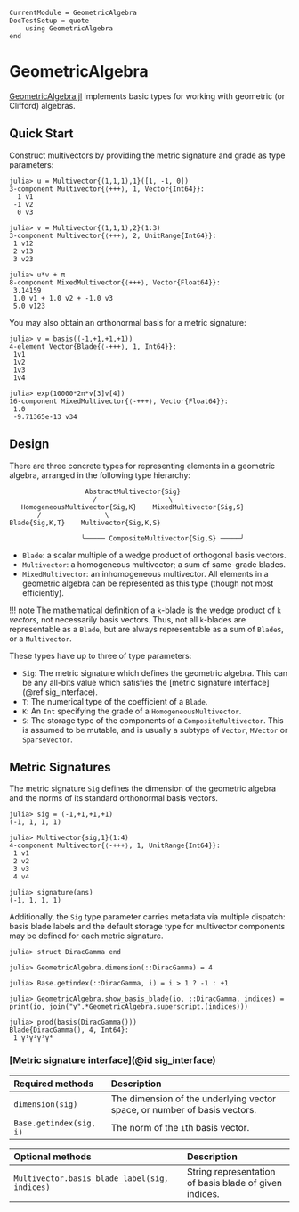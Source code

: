 ```@meta
CurrentModule = GeometricAlgebra
DocTestSetup = quote
	using GeometricAlgebra
end
```

# GeometricAlgebra

[GeometricAlgebra.jl](https://github.com/jollywatt/GeometricAlgebra.jl) implements basic types for working with geometric (or Clifford) algebras.

## Quick Start

Construct multivectors by providing the metric signature and grade as type parameters:

```jldoctest
julia> u = Multivector{(1,1,1),1}([1, -1, 0])
3-component Multivector{⟨+++⟩, 1, Vector{Int64}}:
  1 v1
 -1 v2
  0 v3

julia> v = Multivector{(1,1,1),2}(1:3)
3-component Multivector{⟨+++⟩, 2, UnitRange{Int64}}:
 1 v12
 2 v13
 3 v23

julia> u*v + π
8-component MixedMultivector{⟨+++⟩, Vector{Float64}}:
 3.14159
 1.0 v1 + 1.0 v2 + -1.0 v3
 5.0 v123
```

You may also obtain an orthonormal basis for a metric signature:

```jldoctest
julia> v = basis((-1,+1,+1,+1))
4-element Vector{Blade{⟨-+++⟩, 1, Int64}}:
 1v1
 1v2
 1v3
 1v4

julia> exp(10000*2π*v[3]v[4])
16-component MixedMultivector{⟨-+++⟩, Vector{Float64}}:
 1.0
 -9.71365e-13 v34
```

## Design


There are three concrete types for representing elements in a geometric algebra, arranged in the following type hierarchy:

```
                   AbstractMultivector{Sig}
                     /                  \
   HomogeneousMultivector{Sig,K}    MixedMultivector{Sig,S}
       /                \                             
Blade{Sig,K,T}    Multivector{Sig,K,S}                
                                                   
                  ╰───── CompositeMultivector{Sig,S} ─────╯
```

- `Blade`: a scalar multiple of a wedge product of orthogonal basis vectors.
- `Multivector`: a homogeneous multivector; a sum of same-grade blades.
- `MixedMultivector`: an inhomogeneous multivector. All elements in a geometric
   algebra can be represented as this type (though not most efficiently).

!!! note
	The mathematical definition of a ``k``-blade is the wedge product
	of ``k`` _vectors_, not necessarily basis vectors. Thus, not all
	``k``-blades are representable as a `Blade`, but are always representable
	as a sum of `Blade`s, or a `Multivector`.

These types have up to three of type parameters:

- `Sig`: The metric signature which defines the geometric algebra. This can be any
   all-bits value which satisfies the [metric signature interface](@ref sig_interface).
- `T`: The numerical type of the coefficient of a `Blade`.
- `K`: An `Int` specifying the grade of a `HomogeneousMultivector`.
- `S`: The storage type of the components of a `CompositeMultivector`. This is
   assumed to be mutable, and is usually a subtype of `Vector`, `MVector` or `SparseVector`.


## Metric Signatures

The metric signature `Sig` defines the dimension of the geometric algebra and the norms of its standard orthonormal basis vectors.

```jldoctest
julia> sig = (-1,+1,+1,+1)
(-1, 1, 1, 1)

julia> Multivector{sig,1}(1:4)
4-component Multivector{⟨-+++⟩, 1, UnitRange{Int64}}:
 1 v1
 2 v2
 3 v3
 4 v4

julia> signature(ans)
(-1, 1, 1, 1)

```

Additionally, the `Sig` type parameter carries metadata via multiple dispatch: basis blade labels and the default storage type for multivector components may be defined for each metric signature.

```jldoctest
julia> struct DiracGamma end

julia> GeometricAlgebra.dimension(::DiracGamma) = 4

julia> Base.getindex(::DiracGamma, i) = i > 1 ? -1 : +1

julia> GeometricAlgebra.show_basis_blade(io, ::DiracGamma, indices) = print(io, join("γ".*GeometricAlgebra.superscript.(indices)))

julia> prod(basis(DiracGamma()))
Blade{DiracGamma(), 4, Int64}:
 1 γ¹γ²γ³γ⁴

```

### [Metric signature interface](@id sig_interface)

| Required methods | Description |
|:-----------------|:------------|
| `dimension(sig)` | The dimension of the underlying vector space, or number of basis vectors.
| `Base.getindex(sig, i)` | The norm of the `i`th basis vector. |

| Optional methods | Description |
|:-----------------|:------------|
| `Multivector.basis_blade_label(sig, indices)` | String representation of basis blade of given indices.